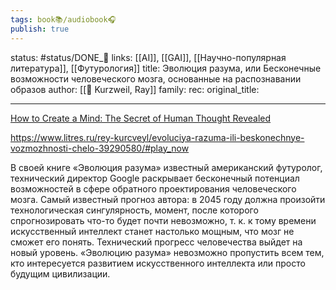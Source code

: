 ```yaml
---
tags: book📚/audiobook🎧
publish: true
---
```

status: #status/DONE_🌳
links: [[AI]], [[GAI]], [[Научно-популярная литература]], [[Футурология]]
title: Эволюция разума, или Бесконечные возможности человеческого мозга, основанные на распознавании образов
author: [[👤 Kurzweil, Ray]]
family:
rec:
original_title:

---

[How to Create a Mind: The Secret of Human Thought Revealed](https://www.goodreads.com/book/show/13589153-how-to-create-a-mind)

https://www.litres.ru/rey-kurcveyl/evoluciya-razuma-ili-beskonechnye-vozmozhnosti-chelo-39290580/#play_now

В своей книге «Эволюция разума» известный американский футуролог, технический директор Google раскрывает бесконечный потенциал возможностей в сфере обратного проектирования человеческого мозга. Самый известный прогноз автора: в 2045 году должна произойти технологическая сингулярность, момент, после которого спрогнозировать что-то будет почти невозможно, т. к. к тому времени искусственный интеллект станет настолько мощным, что мозг не сможет его понять. Технический прогресс человечества выйдет на новый уровень. «Эволюцию разума» невозможно пропустить всем тем, кто интересуется развитием искусственного интеллекта или просто будущим цивилизации.
